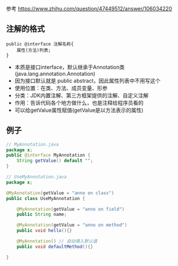 参考 https://www.zhihu.com/question/47449512/answer/106034220
## 注解的格式
```
public @interface 注解名称{
    属性(方法)列表;
}
```
+ 本质是接口interface，默认继承于Annotation类(java.lang.annotation.Annotation)
+ 因为接口默认就是 public abstract，因此属性列表中不用写这个
+ 使用位置：在类、方法、成员变量、形参
+ 分类：JDK内置注解、第三方框架提供的注解、自定义注解
+ 作用：告诉代码各个地方做什么，也是注释给程序员看的
+ 可以给getValue属性赋值(getValue是以方法表示的属性)


## 例子
``` java 
// MyAnnotation.java 
package x;
public @interface MyAnnotation {
    String getValue() default "";
}

// UseMyAnnotation.java
package x;

@MyAnnotation(getValue = "anno on class")
public class UseMyAnnotation {

    @MyAnnotation(getValue = "anno on field")
    public String name;

    @MyAnnotation(getValue = "anno on method")
    public void hello(){}

    @MyAnnotation() // 自动填入默认值
    public void defaultMethod(){}

}
```


